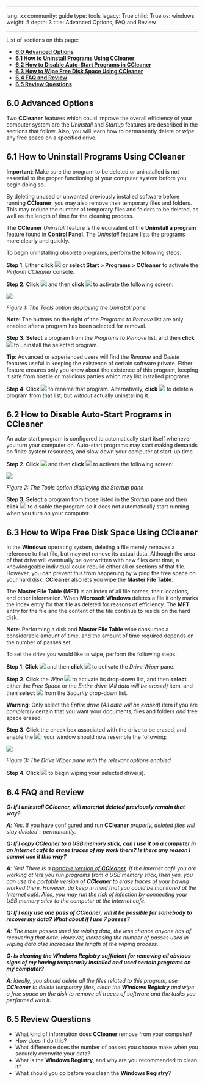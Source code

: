 

---

lang: xx
community: guide
type: tools
legacy: True
child: True
os: windows
weight: 5
depth: 3
title: Advanced Options, FAQ and Review

---

List of sections on this page:  

- [**6.0 Advanced Options**](#6.0)
- [**6.1 How to Uninstall Programs Using CCleaner**](#6.1)
- [**6.2 How to Disable Auto-Start Programs in CCleaner**](#6.2)
- [**6.3 How to Wipe Free Disk Space Using CCleaner**](#6.3)
- [**6.4 FAQ and Review**](#6.4)
- [**6.5 Review Questions**](#6.5)


<a name="6.0"></a>
## 6.0 Advanced Options  ##

Two **CCleaner** features which could improve the overall efficiency of your computer system are the *Uninstall* and *Startup* features are described in the sections that follow. Also, you will learn how to permanently delete or *wipe* any free space on a specified drive.

<a name="6.1"></a>
## 6.1 How to Uninstall Programs Using CCleaner ##

**Important**: Make sure the program to be deleted or uninstalled is not essential to the proper functioning of your computer system before you begin doing so.

By deleting unused or unwanted previously installed software before running **CCleaner**, you may also remove their temporary files and folders. This may reduce the number of temporary files and folders to be deleted, as well as the length of time for the cleaning process.  

The **CCleaner** *Uninstall* feature is the equivalent of the **Uninstall a program** feature found in **Control Panel**. The *Uninstall* feature lists the programs more clearly and quickly.

To begin uninstalling obsolete programs, perform the following steps:

**Step 1**. Either **click** ![](/sbox/screen/ccleaner-en-1/13.png) or **select Start > Programs > CCleaner** to activate the *Piriform CCleaner* console.

**Step 2**. **Click** ![](/sbox/screen/ccleaner-en-1/50.png) and then **click** ![](/sbox/screen/ccleaner-en-1/51.png) to activate the following screen:

![](/sbox/screen/ccleaner-en-1/52.png)

*Figure 1: The Tools option displaying the Uninstall pane*

**Note**: The buttons on the right of the *Programs to Remove* list are only enabled after a program has been selected for removal.

**Step 3**. **Select** a program from the *Programs to Remove* list, and then **click** ![](/sbox/screen/ccleaner-en-1/53.png) to uninstall the selected program.

**Tip**: Advanced or experienced users will find the *Rename* and *Delete* features useful in keeping the existence of certain software private. Either feature ensures only you know about the existence of this program, keeping it safe from hostile or malicious parties which may list installed programs.

**Step 4**. **Click** ![](/sbox/screen/ccleaner-en-1/54.png) to rename that program. Alternatively, **click** ![](/sbox/screen/ccleaner-en-1/55.png) to delete a program from that list, but *without* actually uninstalling it. 

<a name="6.2"></a>
## 6.2 How to Disable Auto-Start Programs in CCleaner ##

An auto-start program is configured to automatically start itself whenever you turn your computer on. Auto-start programs may start making demands on finite system resources, and slow down your computer at start-up time. 

**Step 2**. **Click** ![](/sbox/screen/ccleaner-en-1/50.png) and then **click** ![](/sbox/screen/ccleaner-en-1/56.png) to activate the following screen:

![](/sbox/screen/ccleaner-en-1/57.png) 

*Figure 2: The Tools option displaying the Startup pane*

**Step 3**. **Select** a program from those listed in the *Startup* pane and then **click** ![](/sbox/screen/ccleaner-en-1/58.png) to disable the program so it does not automatically start running when you turn on your computer. 

<a name="6.3"></a>
## 6.3 How to Wipe Free Disk Space Using CCleaner ##

In the **Windows** operating system, deleting a file merely removes a reference to that file, but may not remove its actual data. Although the area of that drive will eventually be overwritten with new files over time, a knowledgeable individual could rebuild either all or sections of that file. However, you can prevent this from happening by wiping the free space on your hard disk. **CCleaner** also lets you wipe the **Master File Table**.

The **Master File Table (MFT)** is an index of all file names, their locations, and other information. When **Microsoft Windows** deletes a file it only marks the index entry for that file as deleted for reasons of efficiency. The **MFT** entry for the file and the content of the file continue to reside on the hard disk.

**Note**: Performing a disk and **Master File Table** wipe consumes a considerable amount of time, and the amount of time required depends on the number of passes set.

To set the drive you would like to wipe, perform the following steps:

**Step 1**. **Click** ![](/sbox/screen/ccleaner-en-1/61.png) and then **click** ![](/sbox/screen/ccleaner-en-1/62.png) to activate the *Drive Wiper* pane. 

**Step 2**. **Click** the *Wipe* ![](/sbox/screen/ccleaner-en-1/04.png) to activate its drop-down list, and then **select**  either the *Free Space* or the *Entire drive (All data will be erased)* item, and then **select** ![](/sbox/screen/ccleaner-en-1/59.png) from the *Security* drop-down list.

**Warning**: Only select the *Entire drive (All data will be erased)* item if you are *completely* certain that you want your documents, files and folders *and* free space erased.

**Step 3**. **Click** the check box associated with the drive to be erased, and enable the ![](/sbox/screen/ccleaner-en-1/64.png); your window should now resemble the following:

![](/sbox/screen/ccleaner-en-1/65.png)

*Figure 3: The Drive Wiper pane with the relevant options enabled*

**Step 4**. **Click** ![](/sbox/screen/ccleaner-en-1/64.png) to begin wiping your selected drive(s).

<a name="6.4"></a>
## 6.4 FAQ and Review ##

<div class="background" markdown="1">

***Q: If I uninstall CCleaner, will material deleted previously remain that way?***

***A**: Yes*. If you have configured and run **CCleaner** *properly, deleted files will stay deleted - permanently.*

***Q: If I copy CCleaner to a USB memory stick, can I use it on a computer in an Internet café to erase traces of my work there? Is there any reason I cannot use it this way?***

***A**: Yes! There is a [portable version of **CCleaner**](/en/ccleaner_portable). If the Internet café you are working at lets you run programs from a USB memory stick, then yes, you can use the portable version of **CCleaner** to erase traces of your having worked there. However, do keep in mind that you could be monitored at the Internet café. Also, you may run the risk of infection by connecting your USB memory stick to the computer at the Internet café.*

***Q: If I only use one pass of CCleaner, will it be possible for somebody to recover my data? What about if I use 7 passes?***

***A**: The more passes used for wiping data, the less chance anyone has of recovering that data. However, increasing the number of passes used in wiping data also increases the length of the wiping process.* 

***Q: Is cleaning the Windows Registry sufficient for removing all obvious signs of my having temporarily installed and used certain programs on my computer?***

***A**: Ideally, you should delete all the files related to this program, use **CCleaner** to delete temporary files, clean the **Windows Registry** and wipe a free space on the disk to remove all traces of software and the tasks you performed with it.*

</div>

<a name="6.5"></a>
## 6.5 Review Questions ##

- What kind of information does **CCleaner** remove from your computer?
- How does it do this?
- What difference does the number of passes you choose make when you securely overwrite your data?
- What is the **Windows Registry**, and why are you recommended to clean it?
- What should you do before you clean the **Windows Registry**? 


